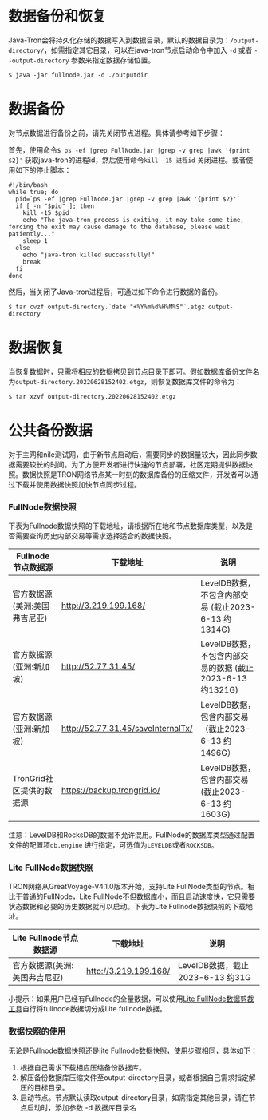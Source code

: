 # 数据备份和恢复

Java-Tron会将持久化存储的数据写入到数据目录，默认的数据目录为：`/output-directory/`，如需指定其它目录，可以在java-tron节点启动命令中加入 `-d` 或者 `--output-directory` 参数来指定数据存储位置。
```
$ java -jar fullnode.jar -d ./outputdir
```

# 数据备份
对节点数据进行备份之前，请先关闭节点进程。具体请参考如下步骤：

首先，使用命令`$ ps -ef |grep FullNode.jar |grep -v grep |awk '{print $2}'` 获取java-tron的进程id，然后使用命令`kill -15 进程id` 关闭进程。或者使用如下的停止脚本：

```
#!/bin/bash
while true; do
  pid=`ps -ef |grep FullNode.jar |grep -v grep |awk '{print $2}'`
  if [ -n "$pid" ]; then
    kill -15 $pid
    echo "The java-tron process is exiting, it may take some time, forcing the exit may cause damage to the database, please wait patiently..."
    sleep 1
  else
    echo "java-tron killed successfully!"
    break
  fi
done
```

然后，当关闭了Java-tron进程后，可通过如下命令进行数据的备份。

```
$ tar cvzf output-directory.`date "+%Y%m%d%H%M%S"`.etgz output-directory
```

# 数据恢复

当恢复数据时，只需将相应的数据拷贝到节点目录下即可。假如数据库备份文件名为`output-directory.20220628152402.etgz`，则恢复数据库文件的命令为：

```
$ tar xzvf output-directory.20220628152402.etgz
```

# 公共备份数据 

对于主网和nile测试网，由于新节点启动后，需要同步的数据量较大，因此同步数据需要较长的时间。为了方便开发者进行快速的节点部署，社区定期提供数据快照。数据快照是TRON网络节点某一时刻的数据库备份的压缩文件，开发者可以通过下载并使用数据快照加快节点同步过程。

### FullNode数据快照

下表为Fullnode数据快照的下载地址，请根据所在地和节点数据库类型，以及是否需要查询历史内部交易等需求选择适合的数据快照。


| Fullnode节点数据源 | 下载地址 | 说明 |
| -------- | -------- | -------- |
| 官方数据源(美洲:美国弗吉尼亚)   | http://3.219.199.168/     | LevelDB数据，不包含内部交易 (截止2023-6-13 约1314G)    |
| 官方数据源(亚洲:新加坡)     | http://52.77.31.45/     | LevelDB数据，不包含内部交易的数据 (截止2023-6-13 约1321G)    |
| 官方数据源(亚洲:新加坡)     | http://52.77.31.45/saveInternalTx/     | LevelDB数据，包含内部交易（截止2023-6-13 约1496G）    |
| TronGrid社区提供的数据源     | https://backup.trongrid.io/     | LevelDB数据，包含内部交易 (截止2023-6-13 约1603G)   |

注意：LevelDB和RocksDB的数据不允许混用。FullNode的数据库类型通过配置文件的配置项`db.engine` 进行指定，可选值为`LEVELDB`或者`ROCKSDB`。



### Lite FullNode数据快照

TRON网络从GreatVoyage-V4.1.0版本开始，支持Lite FullNode类型的节点。相比于普通的FullNode，Lite FullNode不但数据库小，而且启动速度快，它只需要状态数据和必要的历史数据就可以启动。下表为Lite Fullnode数据快照的下载地址。

| Lite Fullnode节点数据源 | 下载地址 | 说明 |
| -------- | -------- | -------- |
| 官方数据源(美洲:美国弗吉尼亚)   | http://3.219.199.168/    | LevelDB数据，截止2023-6-13 约31G    |

小提示：如果用户已经有Fullnode的全量数据，可以使用[Lite FullNode数据剪裁工具](../../using_javatron/toolkit/#_6)自行将fullnode数据切分成Lite fullnode数据。

### 数据快照的使用

无论是Fullnode数据快照还是lite Fullnode数据快照，使用步骤相同，具体如下：

  1. 根据自己需求下载相应压缩备份数据库。
  2. 解压备份数据库压缩文件至output-directory目录，或者根据自己需求指定解压的目标目录。
  3. 启动节点。节点默认读取output-directory目录，如需指定其他目录，请在节点启动时，添加参数 -d 数据库目录名


